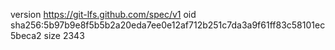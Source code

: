 version https://git-lfs.github.com/spec/v1
oid sha256:5b97b9e8f5b5b2a20eda7ee0e12af712b251c7da3a9f61ff83c58101ec5beca2
size 2343
